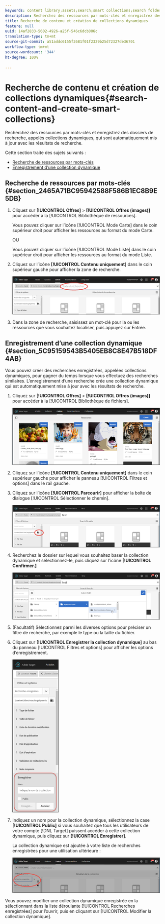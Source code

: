 ```yaml
---
keywords: content library;assets;search;smart collections;search folder;filter
description: Recherchez des ressources par mots-clés et enregistrez des dossiers de recherche, appelés collections dynamiques, qui sont automatiquement mis à jour avec les résultats de recherche.
title: Recherche de contenu et création de collections dynamiques
feature: null
uuid: 14af2833-5602-4926-a25f-546c6dcb006c
translation-type: tm+mt
source-git-commit: a51addc6155f2681f01f2329b25d72327de36701
workflow-type: tm+mt
source-wordcount: '344'
ht-degree: 100%

---
```



# Recherche de contenu et création de collections dynamiques{#search-content-and-create-smart-collections}

Recherchez des ressources par mots-clés et enregistrez des dossiers de recherche, appelés collections dynamiques, qui sont automatiquement mis à jour avec les résultats de recherche.

Cette section traite des sujets suivants :

* [Recherche de ressources par mots-clés ](../../c-experiences/c-manage-content/filter-and-search-content.md#section_2465A71BC95942588F586B1EC8B9E5DB)
* [Enregistrement d’une collection dynamique ](../../c-experiences/c-manage-content/filter-and-search-content.md#section_5C95159543B5405EB8C8E47B518DF4AB)

## Recherche de ressources par mots-clés {#section_2465A71BC95942588F586B1EC8B9E5DB}

1. Cliquez sur **[!UICONTROL Offres]** > **[!UICONTROL Offres (images)]** pour accéder à la [!UICONTROL Bibliothèque de ressources].

   Vous pouvez cliquer sur l’icône [!UICONTROL Mode Carte] dans le coin supérieur droit pour afficher les ressources au format du mode Carte.

   OU

   Vous pouvez cliquer sur l’icône [!UICONTROL Mode Liste] dans le coin supérieur droit pour afficher les ressources au format du mode Liste.

1. Cliquez sur l’icône **[!UICONTROL Contenu uniquement]** dans le coin supérieur gauche pour afficher la zone de recherche.

   ![](assets/search_assets.png)

1. Dans la zone de recherche, saisissez un mot-clé pour la ou les ressources que vous souhaitez localiser, puis appuyez sur Entrée.

## Enregistrement d’une collection dynamique {#section_5C95159543B5405EB8C8E47B518DF4AB}

Vous pouvez créer des recherches enregistrées, appelées collections dynamiques, pour gagner du temps lorsque vous effectuez des recherches similaires. L’enregistrement d’une recherche crée une collection dynamique qui est automatiquement mise à jour avec les résultats de recherche.

1. Cliquez sur **[!UICONTROL Offres]** > **[!UICONTROL Offres (images)]** pour accéder à la [!UICONTROL Bibliothèque de fichiers].

   ![](assets/content.png)

1. Cliquez sur l’icône **[!UICONTROL Contenu uniquement]** dans le coin supérieur gauche pour afficher le panneau [!UICONTROL Filtres et options] dans le rail gauche.
1. Cliquez sur l’icône **[!UICONTROL Parcourir]** pour afficher la boîte de dialogue [!UICONTROL Sélectionner le chemin].

   ![](assets/browse_folders.png)

1. Recherchez le dossier sur lequel vous souhaitez baser la collection dynamique et sélectionnez-le, puis cliquez sur l’icône **[!UICONTROL Confirmer.]**

   ![](assets/browse_folders2.png)

1. (Facultatif) Sélectionnez parmi les diverses options pour préciser un filtre de recherche, par exemple le type ou la taille du fichier.
1. Cliquez sur **[!UICONTROL Enregistrer la collection dynamique]** au bas du panneau [!UICONTROL Filtres et options] pour afficher les options d’enregistrement.

   ![](assets/save_smart_collection_options.png)

1. Indiquez un nom pour la collection dynamique, sélectionnez la case **[!UICONTROL Public]** si vous souhaitez que tous les utilisateurs de votre compte [!DNL Target] puissent accéder à cette collection dynamique, puis cliquez sur **[!UICONTROL Enregistrer]**.

   La collection dynamique est ajoutée à votre liste de recherches enregistrées pour une utilisation ultérieure :

   ![](assets/saved_smart_collection.png)

Vous pouvez modifier une collection dynamique enregistrée en la sélectionnant dans la liste déroulante [!UICONTROL Recherches enregistrées] pour l’ouvrir, puis en cliquant sur [!UICONTROL Modifier la collection dynamique].
